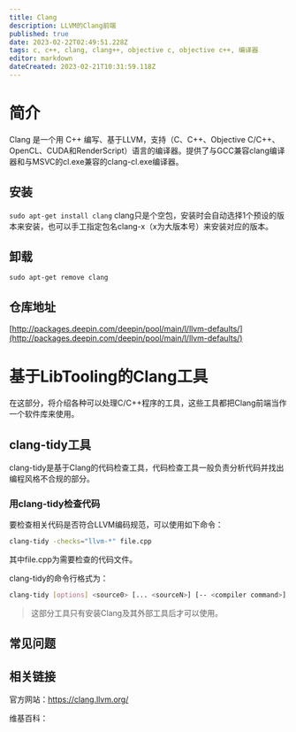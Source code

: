```yaml
---
title: Clang
description: LLVM的Clang前端
published: true
date: 2023-02-22T02:49:51.228Z
tags: c, c++, clang, clang++, objective c, objective c++, 编译器
editor: markdown
dateCreated: 2023-02-21T10:31:59.118Z
---
```


# 简介

Clang 是一个用 C++ 编写、基于LLVM，支持（C、C++、Objective C/C++、OpenCL、CUDA和RenderScript）语言的编译器。提供了与GCC兼容clang编译器和与MSVC的cl.exe兼容的clang-cl.exe编译器。 

## 安装

`sudo apt-get install clang`
clang只是个空包，安装时会自动选择1个预设的版本来安装，也可以手工指定包名clang-x（x为大版本号）来安装对应的版本。
## 卸载

`sudo apt-get remove clang`

## 仓库地址

[http://packages.deepin.com/deepin/pool/main/l/llvm-defaults/](http://packages.deepin.com/deepin/pool/main/l/llvm-defaults/)

# 基于LibTooling的Clang工具

在这部分，将介绍各种可以处理C/C++程序的工具，这些工具都把Clang前端当作一个软件库来使用。

## clang-tidy工具

clang-tidy是基于Clang的代码检查工具，代码检查工具一般负责分析代码并找出编程风格不合规的部分。

### 用clang-tidy检查代码

要检查相关代码是否符合LLVM编码规范，可以使用如下命令：

```sh
clang-tidy -checks="llvm-*" file.cpp
```

其中file.cpp为需要检查的代码文件。

clang-tidy的命令行格式为：

```sh
clang-tidy [options] <source0> [... <sourceN>] [-- <compiler command>]
```

> 这部分工具只有安装Clang及其外部工具后才可以使用。



## 常见问题

## 相关链接
官方网站：https://clang.llvm.org/

维基百科：